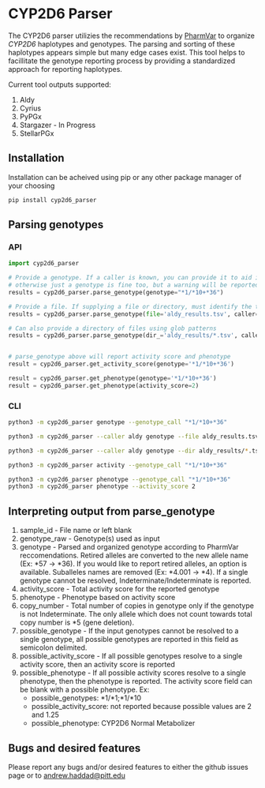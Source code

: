 # CYP2D6 Parser

The CYP2D6 parser utilizies the recommendations by [PharmVar](https://pubmed.ncbi.nlm.nih.gov/37669183/) to organize *CYP2D6* haplotypes and genotypes. The parsing and sorting of these haplotypes appears simple but many edge cases exist. This tool helps to facillitate the genotype reporting process by providing a standardized approach for reporting haplotypes.

Current tool outputs supported:
1. Aldy
1. Cyrius
1. PyPGx
1. Stargazer - In Progress
1. StellarPGx


## Installation

Installation can be acheived using pip or any other package manager of your choosing
```sh
pip install cyp2d6_parser 
```

## Parsing genotypes

### API
```python
import cyp2d6_parser

# Provide a genotype. If a caller is known, you can provide it to aid in some parsing
# otherwise just a genotype is fine too, but a warning will be reported
results = cyp2d6_parser.parse_genotype(genotype="*1/*10+*36")

# Provide a file. If supplying a file or directory, must identify the type of caller used
results = cyp2d6_parser.parse_genotype(file='aldy_results.tsv', caller='aldy')

# Can also provide a directory of files using glob patterns
results = cyp2d6_parser.parse_genotype(dir_='aldy_results/*.tsv', caller='aldy', output_file='results.tsv')


# parse_genotype above will report activity score and phenotype
result = cyp2d6_parser.get_activity_score(genotype='*1/*10+*36')

result = cyp2d6_parser.get_phenotype(genotype='*1/*10+*36')
result = cyp2d6_parser.get_phenotype(activity_score=2)
```

### CLI
```sh
python3 -m cyp2d6_parser genotype --genotype_call "*1/*10+*36"

python3 -m cyp2d6_parser --caller aldy genotype --file aldy_results.tsv

python3 -m cyp2d6_parser --caller aldy genotype --dir aldy_results/*.tsv -o results.tsv

python3 -m cyp2d6_parser activity --genotype_call "*1/*10+*36"

python3 -m cyp2d6_parser phenotype --genotype_call "*1/*10+*36"
python3 -m cyp2d6_parser phenotype --activity_score 2
```

## Interpreting output from parse_genotype

1. sample_id - File name or left blank
1. genotype_raw - Genotype(s) used as input
1. genotype - Parsed and organized genotype according to PharmVar reccomendations. Retired alleles are converted to the new allele name (Ex: *57 -> *36). If you would like to report retired alleles, an option is available. Suballeles names are removed (Ex: *4.001 -> *4). If a single genotype cannot be resolved, Indeterminate/Indeterminate is reported.
1. activity_score - Total activity score for the reported genotype
1. phenotype - Phenotype based on activity score
1. copy_number - Total number of copies in genotype only if the genotype is not Indeterminate. The only allele which does not count towards total copy number is *5 (gene deletion).
1. possible_genotype - If the input genotypes cannot be resolved to a single genotype, all possible genotypes are reported in this field as semicolon delimited.
1. possible_activity_score - If all possible genotypes resolve to a single activity score, then an activity score is reported
1. possible_phenotype - If all possible activity scores resolve to a single phenotype, then the phenotype is reported. The activity score field can be blank with a possible phenotype. Ex:
    - possible_genotypes: \*1/\*1;\*1/\*10
    - possible_activity_score: not reported because possible values are 2 and 1.25
    - possible_phenotype: CYP2D6 Normal Metabolizer

## Bugs and desired features
Please report any bugs and/or desired features to either the github issues page or to andrew.haddad@pitt.edu